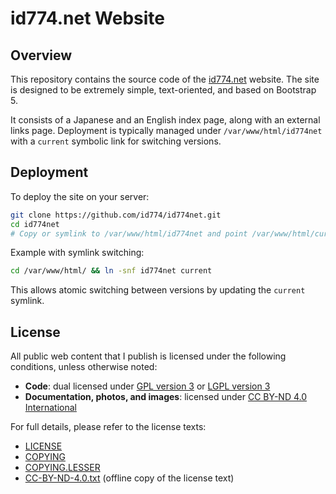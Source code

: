 # id774.net Website

## Overview

This repository contains the source code of the [id774.net](https://id774.net) website.
The site is designed to be extremely simple, text-oriented, and based on Bootstrap 5.

It consists of a Japanese and an English index page, along with an external links page.
Deployment is typically managed under `/var/www/html/id774net` with a `current` symbolic link for switching versions.

## Deployment

To deploy the site on your server:

```sh
git clone https://github.com/id774/id774net.git
cd id774net
# Copy or symlink to /var/www/html/id774net and point /var/www/html/current to it
```

Example with symlink switching:

```sh
cd /var/www/html/ && ln -snf id774net current
```

This allows atomic switching between versions by updating the `current` symlink.

## License

All public web content that I publish is licensed under the following conditions, unless otherwise noted:

- **Code**: dual licensed under [GPL version 3](https://www.gnu.org/licenses/gpl-3.0.html) or [LGPL version 3](https://www.gnu.org/licenses/lgpl-3.0.html)
- **Documentation, photos, and images**: licensed under [CC BY-ND 4.0 International](https://creativecommons.org/licenses/by-nd/4.0/)

For full details, please refer to the license texts:

- [LICENSE](doc/LICENSE)
- [COPYING](doc/COPYING)
- [COPYING.LESSER](doc/COPYING.LESSER)
- [CC-BY-ND-4.0.txt](doc/CC-BY-ND-4.0.txt) (offline copy of the license text)
